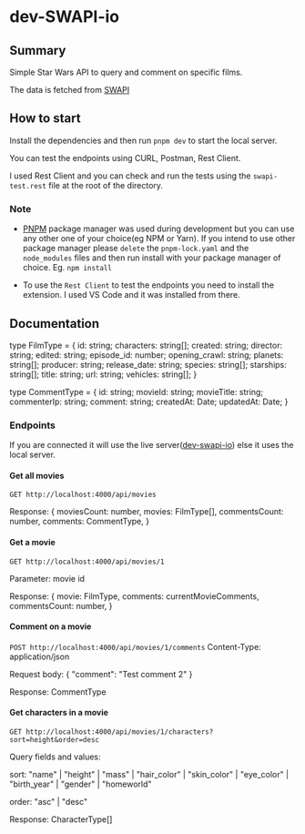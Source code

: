 # dev-SWAPI-io

## Summary

Simple Star Wars API to query and comment on specific films. 

The data is fetched from [SWAPI](https://swapi.py4e.com/)

## How to start

Install the dependencies and then run `pnpm dev` to start the local server.

You can test the endpoints using CURL, Postman, Rest Client.

I used Rest Client and you can check and run the tests using the `swapi-test.rest` file at the root of the directory.

### Note

- [PNPM](https://pnpm.io) package manager was used during development but you can use any other one of your choice(eg NPM or Yarn). If you intend to use other package manager please ``delete`` the `pnpm-lock.yaml` and the `node_modules` files and then run install with your package manager of choice. Eg. `npm install`

- To use the `Rest Client` to test the endpoints you need to install the extension. I used VS Code and it was installed from there.

## Documentation

type FilmType = {
  id: string;
  characters: string[];
  created: string;
  director: string;
  edited: string;
  episode_id: number;
  opening_crawl: string;
  planets: string[];
  producer: string;
  release_date: string;
  species: string[];
  starships: string[];
  title: string;
  url: string;
  vehicles: string[];
}

type CommentType = {
  id: string;
  movieId: string;
  movieTitle: string;
  commenterIp: string;
  comment: string;
  createdAt: Date;
  updatedAt: Date;
}

### Endpoints

If you are connected it will use the live server([dev-swapi-io](https://dev-swapi-io.herokuapp.com/api/movies)) else  it uses the local server.

#### Get all movies
`GET http://localhost:4000/api/movies`

Response: {
  moviesCount: number,
  movies: FilmType[],
  commentsCount: number,
  comments: CommentType,
}

#### Get a movie
`GET http://localhost:4000/api/movies/1`

Parameter: movie id

Response: {
  movie: FilmType,
  comments: currentMovieComments,
  commentsCount: number,
}

#### Comment on a movie
`POST http://localhost:4000/api/movies/1/comments`
Content-Type: application/json

Request body:
{
  "comment": "Test comment 2"
}

Response: CommentType

#### Get characters in a movie
`GET http://localhost:4000/api/movies/1/characters?sort=height&order=desc`

Query fields and values:

 sort: "name" | "height" | "mass" | "hair_color" | "skin_color" | "eye_color" | "birth_year" | "gender" | "homeworld"

 order: "asc" | "desc"

Response: CharacterType[]
